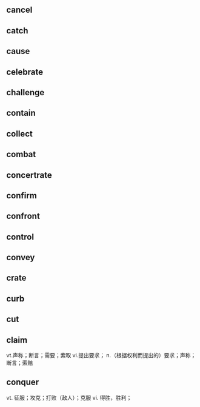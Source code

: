 ## cancel
## catch
## cause
## celebrate
## challenge
## contain
## collect
## combat
## concertrate
## confirm
## confront
## control
## convey
## crate
## curb
## cut

## claim
vt.声称；断言；需要；索取
vi.提出要求；
n.（根据权利而提出的）要求；声称；断言；索赔

## conquer
vt. 征服；攻克；打败（敌人）；克服
vi. 得胜，胜利；